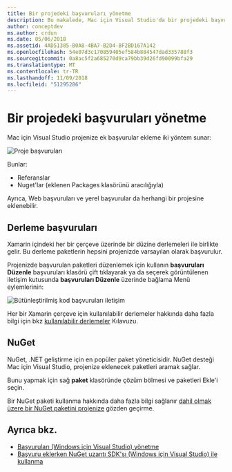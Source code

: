 ```yaml
---
title: Bir projedeki başvuruları yönetme
description: Bu makalede, Mac için Visual Studio'da bir projedeki başvuruları yönetme işlemi açıklanır
author: conceptdev
ms.author: crdun
ms.date: 05/06/2018
ms.assetid: 4AD51385-B0A8-4BA7-B2D4-BF2BD167A142
ms.openlocfilehash: 54e07d3c170859405ef584b884547dad335788f3
ms.sourcegitcommit: 0a8ac5f2a685270d9ca79bb39d26fd90099bfa29
ms.translationtype: MT
ms.contentlocale: tr-TR
ms.lasthandoff: 11/09/2018
ms.locfileid: "51295286"
---
```

# <a name="managing-references-in-a-project"></a>Bir projedeki başvuruları yönetme

Mac için Visual Studio projenize ek başvurular ekleme iki yöntem sunar:

![Proje başvuruları](media/projects-and-solutions-image10.png)

Bunlar:

* Referanslar
* Nuget'lar (eklenen Packages klasörünü aracılığıyla)

Ayrıca, Web başvuruları ve yerel başvurular da herhangi bir projesine eklenebilir.

## <a name="assembly-references"></a>Derleme başvuruları

Xamarin içindeki her bir çerçeve üzerinde bir düzine derlemeleri ile birlikte gelir. Bu derleme paketlerin hepsini projenizde varsayılan olarak başvurulur.

Projenizde başvurulan paketleri düzenlemek için kullanın **başvuruları Düzenle** başvuruları klasörü çift tıklayarak ya da seçerek görüntülenen iletişim kutusunda **başvuruları Düzenle** üzerinde bağlama Menü eylemlerinin:

![Bütünleştirilmiş kod başvuruları iletişim](media/projects-and-solutions-image11.png)

Her bir Xamarin çerçeve için kullanılabilir derlemeler hakkında daha fazla bilgi için bkz [kullanılabilir derlemeler](https://developer.xamarin.com/guides/cross-platform/advanced/available-assemblies/) Kılavuzu.

## <a name="nuget"></a>NuGet

NuGet, .NET geliştirme için en popüler paket yöneticisidir. NuGet desteği Mac için Visual Studio, projenize eklenecek paketleri aramak sağlar.

Bunu yapmak için sağ **paket** klasöründe çözüm bölmesi ve paketleri Ekle'i seçin.

Bir NuGet paketi kullanma hakkında daha fazla bilgi sağlanır [dahil olmak üzere bir NuGet paketini projenize](nuget-walkthrough.md) gözden geçirme.

## <a name="see-also"></a>Ayrıca bkz.

- [Başvuruları (Windows için Visual Studio) yönetme](/visualstudio/ide/managing-references-in-a-project)
- [Başvuru eklerken NuGet uzantı SDK'sı (Windows için Visual Studio) ile kullanma](/visualstudio/ide/adding-references-using-nuget-versus-an-extension-sdk)